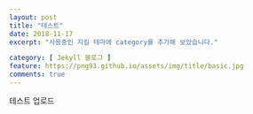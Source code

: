 ```yaml
---
layout: post
title: "테스트"
date: 2018-11-17
excerpt: "사용중인 지킬 테마에 category를 추가해 보았습니다."

category: [ Jekyll 블로그 ]
feature: https://png93.github.io/assets/img/title/basic.jpg
comments: true
---
```



테스트 업로드
